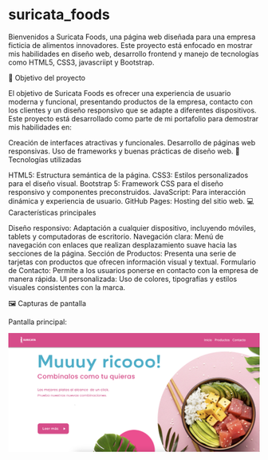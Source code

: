 # suricata_foods
Bienvenidos a Suricata Foods, una página web diseñada para una empresa ficticia de alimentos innovadores. Este proyecto está enfocado en mostrar mis habilidades en diseño web, desarrollo frontend y manejo de tecnologías como HTML5, CSS3, javascriipt y Bootstrap.

🚀 Objetivo del proyecto

El objetivo de Suricata Foods es ofrecer una experiencia de usuario moderna y funcional, presentando productos de la empresa, contacto con los clientes y un diseño responsivo que se adapte a diferentes dispositivos. Este proyecto está desarrollado como parte de mi portafolio para demostrar mis habilidades en:

Creación de interfaces atractivas y funcionales.
Desarrollo de páginas web responsivas.
Uso de frameworks y buenas prácticas de diseño web.
🔧 Tecnologías utilizadas

HTML5: Estructura semántica de la página.
CSS3: Estilos personalizados para el diseño visual.
Bootstrap 5: Framework CSS para el diseño responsivo y componentes preconstruidos.
JavaScript: Para interacción dinámica y experiencia de usuario.
GitHub Pages: Hosting del sitio web.
💻 Características principales

Diseño responsivo: Adaptación a cualquier dispositivo, incluyendo móviles, tablets y computadoras de escritorio.
Navegación clara: Menú de navegación con enlaces que realizan desplazamiento suave hacia las secciones de la página.
Sección de Productos: Presenta una serie de tarjetas con productos que ofrecen información visual y textual.
Formulario de Contacto: Permite a los usuarios ponerse en contacto con la empresa de manera rápida.
UI personalizada: Uso de colores, tipografías y estilos visuales consistentes con la marca.

🖼️ Capturas de pantalla

Pantalla principal: 

![Banner](assets/img/banner.png)



